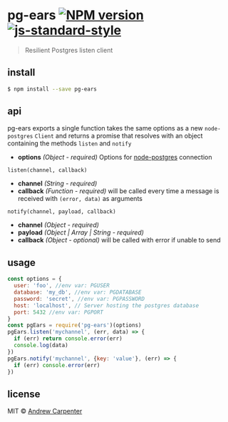 # pg-ears [![NPM version](https://badge.fury.io/js/pg-ears.svg)](https://npmjs.org/package/pg-ears)   [![js-standard-style](https://img.shields.io/badge/code%20style-standard-brightgreen.svg?style=flat)](https://github.com/feross/standard)

> Resilient Postgres listen client

## install

```sh
$ npm install --save pg-ears
```

## api

pg-ears exports a single function takes the same options as a new `node-postgres` `Client` and returns a promise that resolves with an object containing the methods `listen` and `notify`

- **options** *(Object - required)* Options for [node-postgres](https://github.com/brianc/node-postgres) connection

`listen(channel, callback)`
- **channel** *(String - required)*
- **callback** *(Function - required)* will be called every time a message is received with `(error, data)` as arguments

`notify(channel, payload, callback)`
- **channel** *(Object - required)*
- **payload** *(Object | Array | String - required)*
- **callback** *(Object - optional)* will be called with error if unable to send

## usage

```js
const options = {
  user: 'foo', //env var: PGUSER
  database: 'my_db', //env var: PGDATABASE
  password: 'secret', //env var: PGPASSWORD
  host: 'localhost', // Server hosting the postgres database
  port: 5432 //env var: PGPORT
}
const pgEars = require('pg-ears')(options)
pgEars.listen('mychannel', (err, data) => {
  if (err) return console.error(err)
  console.log(data)
})
pgEars.notify('mychannel', {key: 'value'}, (err) => {
  if (err) console.error(err)
})
```

## license

MIT © [Andrew Carpenter](https://github.com/doesdev)
